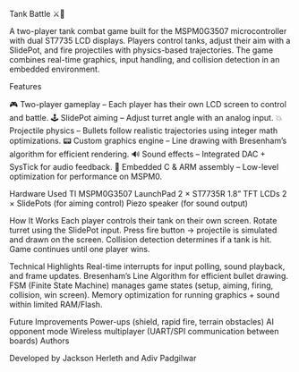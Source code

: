 Tank Battle ⚔️🚀

A two-player tank combat game built for the MSPM0G3507 microcontroller with dual ST7735 LCD displays. Players control tanks, adjust their aim with a SlidePot, and fire projectiles with physics-based trajectories. The game combines real-time graphics, input handling, and collision detection in an embedded environment.

Features

🎮 Two-player gameplay – Each player has their own LCD screen to control and battle.
🕹️ SlidePot aiming – Adjust turret angle with an analog input.
💥 Projectile physics – Bullets follow realistic trajectories using integer math optimizations.
📟 Custom graphics engine – Line drawing with Bresenham’s algorithm for efficient rendering.
🔊 Sound effects – Integrated DAC + SysTick for audio feedback.
🧩 Embedded C & ARM assembly – Low-level optimization for performance on MSPM0.

Hardware Used
TI MSPM0G3507 LaunchPad
2 × ST7735R 1.8” TFT LCDs
2 × SlidePots (for aiming control)
Piezo speaker (for sound output)

How It Works
Each player controls their tank on their own screen.
Rotate turret using the SlidePot input.
Press fire button → projectile is simulated and drawn on the screen.
Collision detection determines if a tank is hit.
Game continues until one player wins.

Technical Highlights
Real-time interrupts for input polling, sound playback, and frame updates.
Bresenham’s Line Algorithm for efficient bullet drawing.
FSM (Finite State Machine) manages game states (setup, aiming, firing, collision, win screen).
Memory optimization for running graphics + sound within limited RAM/Flash.

Future Improvements
Power-ups (shield, rapid fire, terrain obstacles)
AI opponent mode
Wireless multiplayer (UART/SPI communication between boards)
Authors

Developed by Jackson Herleth and Adiv Padgilwar
